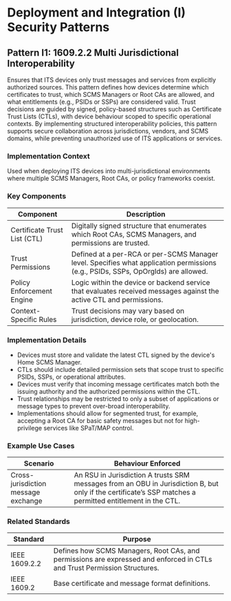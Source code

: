 # Deployment and Integration (I) Security Patterns

## Pattern I1: 1609.2.2 Multi Jurisdictional Interoperability

Ensures that ITS devices only trust messages and services from explicitly authorized sources. This pattern defines how devices determine which certificates to trust, which SCMS Managers or Root CAs are allowed, and what entitlements (e.g., PSIDs or SSPs) are considered valid. Trust decisions are guided by signed, policy-based structures such as Certificate Trust Lists (CTLs), with device behaviour scoped to specific operational contexts. By implementing structured interoperability policies, this pattern supports secure collaboration across jurisdictions, vendors, and SCMS domains, while preventing unauthorized use of ITS applications or services.

### Implementation Context

Used when deploying ITS devices into multi-jurisdictional environments where multiple SCMS Managers, Root CAs, or policy frameworks coexist.

### Key Components

| Component                    | Description                                                  |
| ---------------------------- | ------------------------------------------------------------ |
| Certificate Trust List (CTL) | Digitally signed structure that enumerates which Root CAs, SCMS Managers, and permissions are trusted. |
| Trust Permissions            | Defined at a per-RCA or per-SCMS Manager level. Specifies what application permissions (e.g., PSIDs, SSPs, OpOrgIds) are allowed. |
| Policy Enforcement Engine    | Logic within the device or backend service that evaluates received messages against the active CTL and permissions. |
| Context-Specific Rules       | Trust decisions may vary based on jurisdiction, device role, or geolocation. |

### Implementation Details

- Devices must store and validate the latest CTL signed by the device's Home SCMS Manager.
- CTLs should include detailed permission sets that scope trust to specific PSIDs, SSPs, or operational attributes.
- Devices must verify that incoming message certificates match both the issuing authority and the authorized permissions within the CTL.
- Trust relationships may be restricted to only a subset of applications or message types to prevent over-broad interoperability.
- Implementations should allow for segmented trust, for example, accepting a Root CA for basic safety messages but not for high-privilege services like SPaT/MAP control.

### Example Use Cases

| Scenario                            | Behaviour Enforced                                            |
| ----------------------------------- | ------------------------------------------------------------ |
| Cross-jurisdiction message exchange | An RSU in Jurisdiction A trusts SRM messages from an OBU in Jurisdiction B, but only if the certificate’s SSP matches a permitted entitlement in the CTL. |

### Related Standards

| Standard      | Purpose                                                      |
| ------------- | ------------------------------------------------------------ |
| IEEE 1609.2.2 | Defines how SCMS Managers, Root CAs, and permissions are expressed and enforced in CTLs and Trust Permission Structures. |
| IEEE 1609.2   | Base certificate and message format definitions.             |
